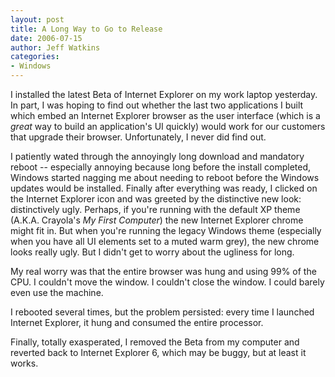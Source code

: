 ```yaml
---
layout: post
title: A Long Way to Go to Release
date: 2006-07-15
author: Jeff Watkins
categories:
- Windows
---
```


I installed the latest Beta of Internet Explorer on my work laptop yesterday. In part, I was hoping to find out whether the last two applications I built which embed an Internet Explorer browser as the user interface (which is a _great_ way to build an application's UI quickly) would work for our customers that upgrade their browser. Unfortunately, I never did find out.




I patiently wated through the annoyingly long download and mandatory reboot -- especially annoying because long before the install completed, Windows started nagging me about needing to reboot before the Windows updates would be installed. Finally after everything was ready, I clicked on the Internet Explorer icon and was greeted by the distinctive new look: distinctively ugly. Perhaps, if you're running with the default XP theme (A.K.A. Crayola's _My First Computer_) the new Internet Explorer chrome might fit in. But when you're running the legacy Windows theme (especially when you have all UI elements set to a muted warm grey), the new chrome looks really ugly. But I didn't get to worry about the ugliness for long.

My real worry was that the entire browser was hung and using 99% of the CPU. I couldn't move the window. I couldn't close the window. I could barely even use the machine.

I rebooted several times, but the problem persisted: every time I launched Internet Explorer, it hung and consumed the entire processor.

Finally, totally exasperated, I removed the Beta from my computer and reverted back to Internet Explorer 6, which may be buggy, but at least it works.